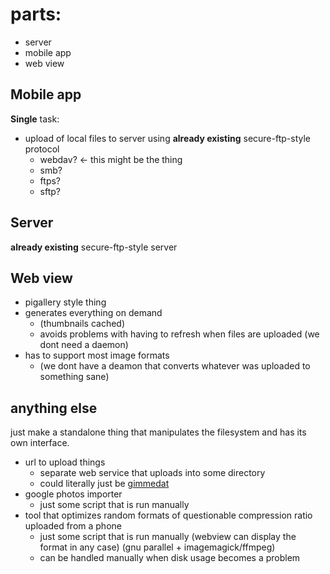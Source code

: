 # parts:

* server
* mobile app
* web view

## Mobile app

**Single** task:

* upload of local files to server using **already existing** secure-ftp-style
  protocol
  * webdav? <- this might be the thing
  * smb?
  * ftps?
  * sftp?

## Server

**already existing** secure-ftp-style server

## Web view

* pigallery style thing
* generates everything on demand
  * (thumbnails cached)
  * avoids problems with having to refresh when files are uploaded (we dont need
    a daemon)
* has to support most image formats
  * (we dont have a deamon that converts whatever was uploaded to something
    sane)

## anything else

just make a standalone thing that manipulates the filesystem and has its own
interface.

* url to upload things
  * separate web service that uploads into some directory
  * could literally just be [gimmedat](https://github.com/vakabus/gimmedat)
* google photos importer
  * just some script that is run manually
* tool that optimizes random formats of questionable compression ratio uploaded
  from a phone
  * just some script that is run manually (webview can display the format in any
    case) (gnu parallel + imagemagick/ffmpeg)
  * can be handled manually when disk usage becomes a problem

